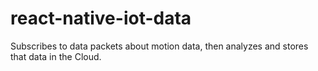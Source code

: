 # react-native-iot-data
Subscribes to data packets about motion data, then analyzes and stores that data in the Cloud.
